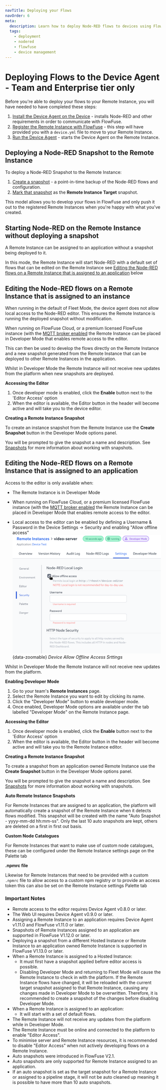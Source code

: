 ```yaml
---
navTitle: Deploying your Flows
navOrder: 6
meta:
  description: Learn how to deploy Node-RED flows to devices using FlowFuse, enabling seamless development and deployment processes.
  tags:
    - deployment
    - nodered
    - flowfuse
    - device management
---
```


# Deploying Flows to the Device Agent - Team and Enterprise tier only

Before you're able to deploy your flows to your Remote Instance,
you will have needed to have completed these steps:

1. [Install the Device Agent on the Device](./install.md) - installs Node-RED and other requirements in order to communicate with FlowFuse.
2. [Register the Remote Instance with FlowFuse](./register.md) - this step will have provided you with a `device.yml` file to move to your Remote Instance.
3. [Run the Device Agent](./running.md) - starts the Device Agent on the Remote Instance.

## Deploying a Node-RED Snapshot to the Remote Instance

To deploy a Node-RED Snapshot to the Remote Instance:

1. [Create a snapshot](../user/snapshots.md#create-a-snapshot) - a point-in-time
backup of the Node-RED flows and configuration.
2. [Mark that snapshot](../user/snapshots.md#setting-a-device-target-snapshot) as the **Remote Instance Target** snapshot.

This model allows you to develop your flows in FlowFuse and only push it out
to the registered Remote Instances when you're happy with what you've created.

## Starting Node-RED on the Remote Instance without deploying a snapshot

A Remote Instance can be assigned to an application without a snapshot being deployed to it.

In this mode, the Remote Instance will start Node-RED with a default set of flows that can
be edited on the Remote Instance see [Editing the Node-RED flows on a Remote Instance that is assigned to an application](#editing-the-node-red-flows-on-a-remote-instance-that-is-assigned-to-an-application) below

## Editing the Node-RED flows on a Remote Instance that is assigned to an instance

When running in the default of Fleet Mode, the device agent does not allow local access to the 
Node-RED editor. This ensures the Remote Instance is running the deployed snapshot without modification.

When running on FlowFuse Cloud, or a premium licensed FlowFuse instance (with the
[MQTT broker enabled](https://flowfuse.com/docs/contribute/local/#setting-up-mosquitto-(optional))
the Remote Instance can be placed in Developer Mode that enables remote access to the editor. 

This can then be used to develop the flows directly on the Remote Instance and a new snapshot
generated from the Remote Instance that can be deployed to other Remote Instances in the application.

Whilst in Developer Mode the Remote Instance will not receive new updates from the platform
when new snapshots are deployed.

**Accessing the Editor**

1. Once developer mode is enabled, click the **Enable** button next to the 'Editor Access' option
2. When the editor is available, the Editor button in the header will become active and will take you to the device editor.

**Creating a Remote Instance Snapshot**

To create an instance snapshot from the Remote Instance use the **Create Snapshot** button
in the Developer Mode options panel.

You will be prompted to give the snapshot a name and description. See [Snapshots](../user/snapshots.md) for more information
about working with snapshots.

## Editing the Node-RED flows on a Remote Instance that is assigned to an application

Access to the editor is only available when:

* The Remote Instance is in Developer Mode

* When running on FlowFuse Cloud, or a premium licensed FlowFuse instance (with the
[MQTT broker enabled](https://flowfuse.com/docs/contribute/local/#setting-up-mosquitto-(optional))
the Remote Instance can be placed in Developer Mode that enables remote access to the editor.

* Local access to the editor can be enabled by defining a Username & Password in the Device 
  Settings -> Security and enabling "Allow offline access"
  ![Device Allow Offline Access Settings](./images/device-local-access.png){data-zoomable}
  _Device Allow Offline Access Srttings_

Whilst in Developer Mode the Remote Instance will not receive new updates from the platform.

**Enabling Developer Mode**

1. Go to your team's **Remote Instances** page.
2. Select the Remote Instance you want to edit by clicking its name.
3. Click the "Developer Mode" button to enable developer mode.
4. Once enabled, Developer Mode options are available under the tab labelled "Developer Mode" on the Remote Instance page.

**Accessing the Editor**

1. Once developer mode is enabled, click the **Enable** button next to the 'Editor Access' option
2. When the editor is available, the Editor button in the header will become active and will take you to the Remote Instance editor.

**Creating a Remote Instance Snapshot**

To create a snapshot from an application owned Remote Instance use the **Create Snapshot** button
in the Developer Mode options panel.

You will be prompted to give the snapshot a name and description. See [Snapshots](../user/snapshots.md) for more information
about working with snapshots.

**Auto Remote Instance Snapshots**

For Remote Instances that are assigned to an application, the platform will automatically create a snapshot of the Remote Instance
when it detects flows modified. This snapshot will be created with the name "Auto Snapshot - yyyy-mm-dd hh:mm-ss".
Only the last 10 auto snapshots are kept, others are deleted on a first in first out basis.

**Custom Node Catalogues**

For Remote Instances that want to make use of custom node catalogues, these can be configured 
under the Remote Instance settings page on the Palette tab

**.npmrc file**

Likewise for Remote Instances that need to be provided with a custom `.npmrc` file to allow access
to a custom npm registry or to provide an access token this can also be set on the Remote Instance
settings Palette tab


### Important Notes

* Remote access to the editor requires Device Agent v0.8.0 or later.
* The Web UI requires Device Agent v0.9.0 or later.
* Assigning a Remote Instance to an application requires Device Agent v1.11.0 and FlowFuse v1.11.0 or later.
* Snapshots of Remote Instances assigned to an application are supported in FlowFuse V1.12.0 or later.
* Deploying a snapshot from a different Hosted Instance or Remote Instance to an application owned Remote Instance is supported in FlowFuse V1.13.0 or later.
* When a Remote Instance is assigned to a Hosted Instance:
    * It must first have a snapshot applied before editor access is possible.
    * Disabling Developer Mode and returning to Fleet Mode will cause the Remote Instance to check in with the platform.
    If the Remote Instance flows have changed, it will be reloaded with the current target snapshot assigned to that Remote Instance,
    causing any changes made in Developer Mode to be overwritten. Therefore, it is recommended to create a snapshot
    of the changes before disabling Developer Mode.
* When a Remote Instance is assigned to an application:
    * It will start with a set of default flows.
* The Remote Instance will not receive any updates from the platform while in Developer Mode.
* The Remote Instance must be online and connected to the platform to enable "Editor Access".
* To minimise server and Remote Instance resources, it is recommended to disable "Editor Access" when not actively developing flows on a Remote Instance.
* Auto snapshots were introduced in FlowFuse V2.1.
* Auto snapshots are only supported for Remote Instance assigned to an application.
* If an auto snapshot is set as the target snapshot for a Remote Instance or assigned to a pipeline stage, it will not be auto cleaned up meaning it is possible to have more than 10 auto snapshots.
